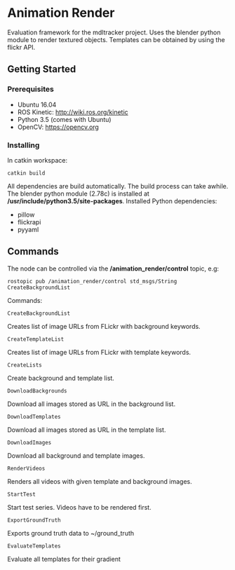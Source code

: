 # Animation Render

Evaluation framework for the mdltracker project.
Uses the blender python module to render textured objects.
Templates can be obtained by using the flickr API.

## Getting Started


### Prerequisites

- Ubuntu 16.04
- ROS Kinetic: http://wiki.ros.org/kinetic
- Python 3.5 (comes with Ubuntu)
- OpenCV: https://opencv.org

### Installing

In catkin workspace:
```
catkin build
```
All dependencies are build automatically.
The build process can take awhile.
The blender python module (2.78c) is installed at **/usr/include/python3.5/site-packages**.
Installed Python dependencies:
- pillow
- flickrapi
- pyyaml

## Commands
The node can be controlled via the **/animation_render/control** topic, e.g:
```
rostopic pub /animation_render/control std_msgs/String CreateBackgroundList
```
Commands:
```
CreateBackgroundList
```
Creates list of image URLs from FLickr with background keywords.
```
CreateTemplateList
```
Creates list of image URLs from FLickr with template keywords.
```
CreateLists
```
Create background and template list.
```
DownloadBackgrounds
```
Download all images stored as URL in the background list.
```
DownloadTemplates
```
Download all images stored as URL in the template list.
```
DownloadImages
```
Download all background and template images.
```
RenderVideos
```
Renders all videos with given template and background images.
```
StartTest
```
Start test series. Videos have to be rendered first.
```
ExportGroundTruth
```
Exports ground truth data to ~/ground_truth
```
EvaluateTemplates
```
Evaluate all templates for their gradient